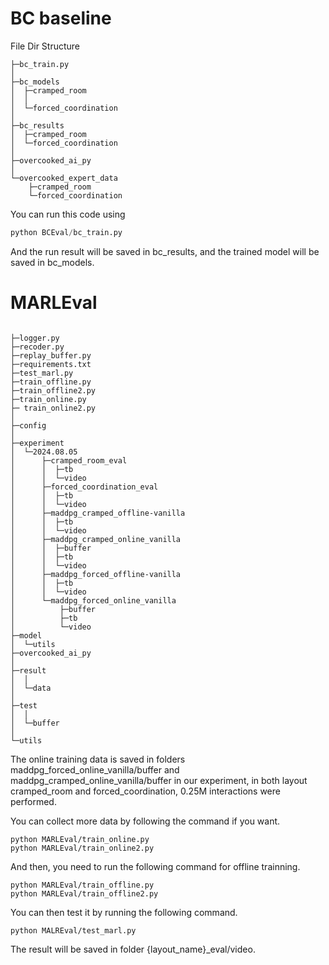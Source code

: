 # BC baseline

File Dir Structure

``````
├─bc_train.py
│  
├─bc_models
│  ├─cramped_room
│  │      
│  └─forced_coordination
│          
├─bc_results
│  ├─cramped_room         
│  └─forced_coordination
│              
├─overcooked_ai_py
│          
└─overcooked_expert_data
    ├─cramped_room   
    └─forced_coordination

``````

You can run this code using 

``````python
python BCEval/bc_train.py
``````

And the run result will be saved in bc_results, and the trained model will be saved in bc_models.



# MARLEval

``````

├─logger.py
├─recoder.py
├─replay_buffer.py
├─requirements.txt
├─test_marl.py
├─train_offline.py
├─train_offline2.py
├─train_online.py
├─ train_online2.py
│  
├─config
│          
├─experiment
│  └─2024.08.05
│      ├─cramped_room_eval 
│      │  ├─tb     
│      │  └─video         
│      ├─forced_coordination_eval
│      │  ├─tb 
│      │  └─video     
│      ├─maddpg_cramped_offline-vanilla    
│      │  ├─tb  
│      │  └─video        
│      ├─maddpg_cramped_online_vanilla  
│      │  ├─buffer     
│      │  ├─tb 
│      │  └─video      
│      ├─maddpg_forced_offline-vanilla
│      │  ├─tb    
│      │  └─video      
│      └─maddpg_forced_online_vanilla
│          ├─buffer       
│          ├─tb   
│          └─video
├─model
│  └─utils
├─overcooked_ai_py
│              
├─result
│  │ 
│  └─data
│          
├─test
│  │  
│  └─buffer
│          
└─utils
``````

The online training data is saved in folders maddpg_forced_online_vanilla/buffer and maddpg_cramped_online_vanilla/buffer in our experiment, in both layout cramped_room and forced_coordination, 0.25M interactions were performed.

You can collect more data by following the command if you want.

``````
python MARLEval/train_online.py
python MARLEval/train_online2.py
``````

And then, you need to run the following command for offline trainning.

``````
python MARLEval/train_offline.py
python MARLEval/train_offline2.py
``````

You can then test it by running the following command.

```
python MALREval/test_marl.py
```

The result will be saved in folder {layout_name}_eval/video.

